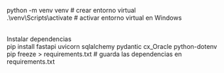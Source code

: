 python -m venv venv         # crear entorno virtual
<br>
.\venv\Scripts\activate     # activar entorno virtual en Windows
<br>
<br>


Instalar dependencias <br>
pip install fastapi uvicorn sqlalchemy pydantic cx_Oracle python-dotenv <br>
pip freeze > requirements.txt   # guarda las dependencias en requirements.txt

